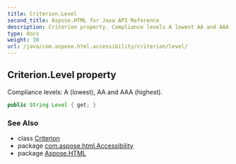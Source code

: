 ```yaml
---
title: Criterion.Level
second_title: Aspose.HTML for Java API Reference
description: Criterion property. Compliance levels A lowest AA and AAA highest
type: docs
weight: 30
url: /java/com.aspose.html.accessibility/criterion/level/
---
```

## Criterion.Level property

Compliance levels: A (lowest), AA and AAA (highest).

```java
public String Level { get; }
```

### See Also

* class [Criterion](../)
* package [com.aspose.html.Accessibility](../../../com.aspose.html.accessibility/)
* package [Aspose.HTML](../../../)
